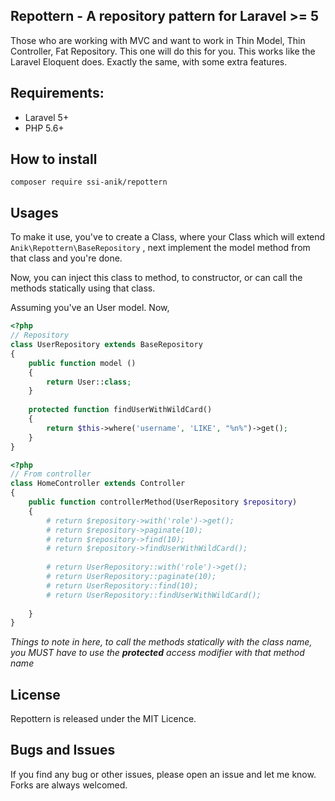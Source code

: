 ## Repottern - A repository pattern for Laravel >= 5
Those who are working with MVC and want to work in Thin Model, Thin Controller, Fat Repository. This one will do this for you.
This works like the Laravel Eloquent does. Exactly the same, with some extra features.

## Requirements:
* Laravel 5+
* PHP  5.6+

## How to install
`composer require ssi-anik/repottern`

## Usages
To make it use, you've to create a Class, where your Class which will extend `Anik\Repottern\BaseRepository` , next implement the model method from that class and you're done.

Now, you can inject this class to method, to constructor, or can call the methods statically using that class. 

Assuming you've an User model. Now,

```php
<?php
// Repository
class UserRepository extends BaseRepository
{
	public function model ()
	{
		return User::class;
	}	
	
	protected function findUserWithWildCard()
	{
	    return $this->where('username', 'LIKE', "%n%")->get();
	}
}
```

```php
<?php
// From controller
class HomeController extends Controller
{
    public function controllerMethod(UserRepository $repository)
    {
        # return $repository->with('role')->get();
        # return $repository->paginate(10);
        # return $repository->find(10);
        # return $repository->findUserWithWildCard();
        
        # return UserRepository::with('role')->get();
        # return UserRepository::paginate(10);
        # return UserRepository::find(10);
        # return UserRepository::findUserWithWildCard();
        
    }
}
```

_Things to note in here, to call the methods statically with the class name, you MUST have to use the **protected** access modifier with that method name_

## License
Repottern is released under the MIT Licence.

## Bugs and Issues
If you find any bug or other issues, please open an issue and let me know. Forks are always welcomed. 